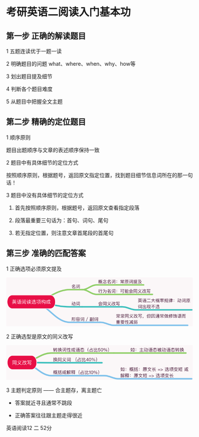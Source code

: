 # 考研英语二阅读入门基本功

## 第一步 正确的解读题目

1 五题连读优于一题一读

2 明确题目的问题 what、where、when、why、how等

3 划出题目提及细节

4 判断各个题目难度

5 从题目中把握全文主题

## 第二步 精确的定位题目

1 顺序原则

题目出题顺序与文章的表述顺序保持一致

2 题目中有具体细节的定位方式

按照顺序原则，根据题号，返回原文指定位置，找到题目细节信息词所在的那一句话！

3 题目中没有具体细节的定位方式

1. 首先按照顺序原则，根据题号，返回原文查看指定段落

2. 段落最重要三句话为：首句、词句、尾句

3. 若无指定位置，则注意文章首尾段的首尾句

## 第三步 准确的匹配答案

1 正确选项必须原文提及

![选项构成](images/英语阅读选项构成.png)

2 正确选型是原文的同义改写

![同义改写](images/同义改写.png)

3 主题判定原则 —— 合主题存，离主题亡

* 答案就近寻且通常不跳段

* 正确答案往往跟主题走得很近

英语阅读12 二  52分
